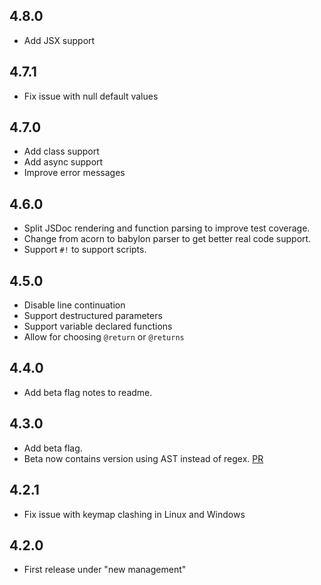 ## 4.8.0
- Add JSX support

## 4.7.1
- Fix issue with null default values

## 4.7.0
- Add class support
- Add async support
- Improve error messages

## 4.6.0
- Split JSDoc rendering and function parsing to improve test coverage.
- Change from acorn to babylon parser to get better real code support.
- Support `#!` to support scripts.

## 4.5.0
- Disable line continuation
- Support destructured parameters
- Support variable declared functions
- Allow for choosing `@return` or `@returns`

## 4.4.0
- Add beta flag notes to readme.

## 4.3.0
- Add beta flag.
- Beta now contains version using AST instead of regex. [PR](https://github.com/tgandrews/atom-easy-jsdoc/pull/12)

## 4.2.1
- Fix issue with keymap clashing in Linux and Windows

## 4.2.0
- First release under "new management"
